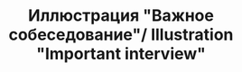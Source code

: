---
title: Иллюстрация "Важное собеседование"/ Illustration "Important interview"
image_path: /images/interview.png
column: 3
---